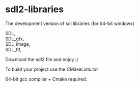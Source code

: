 # sdl2-libraries
The development version of sdl libraries (for 64-bit windows) 


SDL,  
SDL_gfx,  
SDL_image,  
SDL_ttf,  


Download the sdl2 file and enjoy :)


To build your project use the CMakeLists.txt


64-bit gcc compiler + Cmake required.
